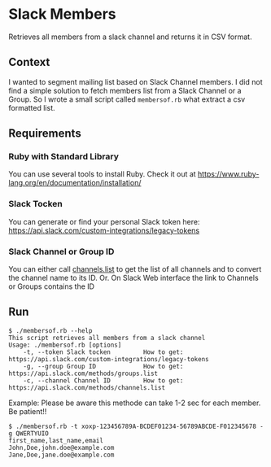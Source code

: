 # Slack Members
Retrieves all members from a slack channel and returns it in CSV format.

## Context
I wanted to segment mailing list based on Slack Channel members. I did not find a simple solution to fetch members list from a Slack Channel or a Group. So I wrote a small script called `membersof.rb` what extract a csv formatted list.

## Requirements
### Ruby with Standard Library
You can use several tools to install Ruby. Check it out at https://www.ruby-lang.org/en/documentation/installation/

### Slack Tocken
You can generate or find your personal Slack token here: https://api.slack.com/custom-integrations/legacy-tokens

### Slack Channel or Group ID
You can either call [channels.list](https://api.slack.com/methods/channels.list) to get the list of all channels and to convert the channel name to its ID.
Or.
On Slack Web interface the link to Channels or Groups contains the ID

## Run
```
$ ./membersof.rb --help
This script retrieves all members from a slack channel
Usage: ./membersof.rb [options]
    -t, --token Slack tocken         How to get: https://api.slack.com/custom-integrations/legacy-tokens
    -g, --group Group ID             How to get: https://api.slack.com/methods/groups.list
    -c, --channel Channel ID         How to get: https://api.slack.com/methods/channels.list
```

Example:
Please be aware this methode can take 1-2 sec for each member. Be patient!!
```
$ ./membersof.rb -t xoxp-123456789A-BCDEF01234-56789ABCDE-F012345678 -g QWERTYUIO
first_name,last_name,email
John,Doe,john.doe@example.com
Jane,Doe,jane.doe@example.com
```